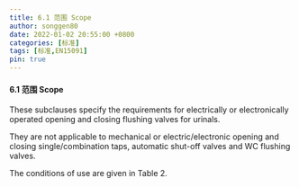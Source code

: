 ```yaml
---
title: 6.1 范围 Scope
author: songgen80
date: 2022-01-02 20:55:00 +0800
categories: [标准]
tags: [标准,EN15091]
pin: true
---
```


#### 6.1 范围 Scope

These subclauses specify the requirements for electrically or electronically operated opening and closing flushing valves for urinals.

They are not applicable to mechanical or electric/electronic opening and closing single/combination taps, automatic shut-off valves and WC flushing valves.

The conditions of use are given in Table 2.